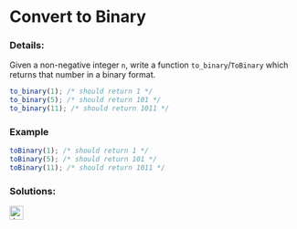 # Convert to Binary

### Details:

Given a non-negative integer `n`, write a function `to_binary`/`ToBinary` which returns that number in a binary format.

```javascript
to_binary(1); /* should return 1 */
to_binary(5); /* should return 101 */
to_binary(11); /* should return 1011 */
```

### Example

```javascript
toBinary(1); /* should return 1 */
toBinary(5); /* should return 101 */
toBinary(11); /* should return 1011 */
```

### Solutions:

[<img src="https://github.com/CrappyCodeMaker/Training-How-to-Code/blob/master/images/logo/javascript.svg" height="24px" alt="JavaScript">](https://github.com/CrappyCodeMaker/CODEWARS/blob/main/5%20kyu/Gap%20in%20Primes/Solutions/JS.js)
